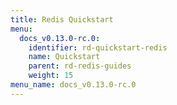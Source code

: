 ```yaml
---
title: Redis Quickstart
menu:
  docs_v0.13.0-rc.0:
    identifier: rd-quickstart-redis
    name: Quickstart
    parent: rd-redis-guides
    weight: 15
menu_name: docs_v0.13.0-rc.0
---
```


